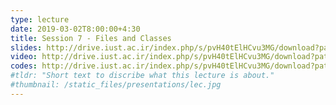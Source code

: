 ```yaml
---
type: lecture
date: 2019-03-02T8:00:00+4:30
title: Session 7 - Files and Classes
slides: http://drive.iust.ac.ir/index.php/s/pvH40tElHCvu3MG/download?path=%2FSlides&files=AP_Session7.pdf
video: http://drive.iust.ac.ir/index.php/s/pvH40tElHCvu3MG/download?path=%2FClassVideos&files=S7.mp4
codes: http://drive.iust.ac.ir/index.php/s/pvH40tElHCvu3MG/download?path=%2FCode&files=S7.zip
#tldr: "Short text to discribe what this lecture is about."
#thumbnail: /static_files/presentations/lec.jpg
---
```

